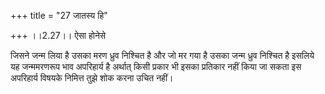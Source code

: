 +++
title = "27 जातस्य हि"

+++
।।2.27।। ऐसा होनेसे  
  
जिसने जन्म लिया है उसका मरण ध्रुव निश्चित है और जो मर गया है उसका जन्म
ध्रुव निश्चित है इसलिये यह जन्ममरणरूप भाव अपरिहार्य है अर्थात् किसी
प्रकार भी इसका प्रतिकार नहीं किया जा सकता इस अपरिहार्य विषयके निमित्त
तुझे शोक करना उचित नहीं।  
